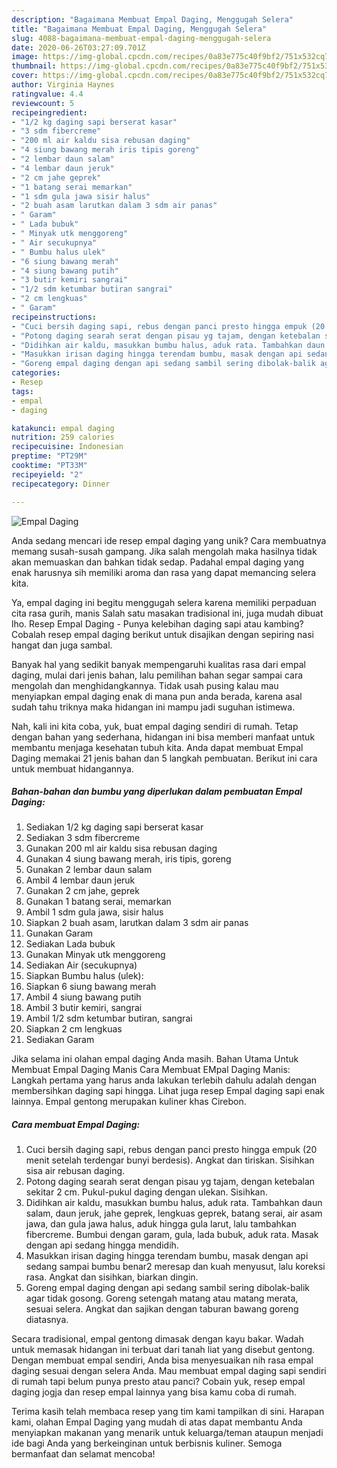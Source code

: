 ```yaml
---
description: "Bagaimana Membuat Empal Daging, Menggugah Selera"
title: "Bagaimana Membuat Empal Daging, Menggugah Selera"
slug: 4088-bagaimana-membuat-empal-daging-menggugah-selera
date: 2020-06-26T03:27:09.701Z
image: https://img-global.cpcdn.com/recipes/0a83e775c40f9bf2/751x532cq70/empal-daging-foto-resep-utama.jpg
thumbnail: https://img-global.cpcdn.com/recipes/0a83e775c40f9bf2/751x532cq70/empal-daging-foto-resep-utama.jpg
cover: https://img-global.cpcdn.com/recipes/0a83e775c40f9bf2/751x532cq70/empal-daging-foto-resep-utama.jpg
author: Virginia Haynes
ratingvalue: 4.4
reviewcount: 5
recipeingredient:
- "1/2 kg daging sapi berserat kasar"
- "3 sdm fibercreme"
- "200 ml air kaldu sisa rebusan daging"
- "4 siung bawang merah iris tipis goreng"
- "2 lembar daun salam"
- "4 lembar daun jeruk"
- "2 cm jahe geprek"
- "1 batang serai memarkan"
- "1 sdm gula jawa sisir halus"
- "2 buah asam larutkan dalam 3 sdm air panas"
- " Garam"
- " Lada bubuk"
- " Minyak utk menggoreng"
- " Air secukupnya"
- " Bumbu halus ulek"
- "6 siung bawang merah"
- "4 siung bawang putih"
- "3 butir kemiri sangrai"
- "1/2 sdm ketumbar butiran sangrai"
- "2 cm lengkuas"
- " Garam"
recipeinstructions:
- "Cuci bersih daging sapi, rebus dengan panci presto hingga empuk (20 menit setelah terdengar bunyi berdesis). Angkat dan tiriskan. Sisihkan sisa air rebusan daging."
- "Potong daging searah serat dengan pisau yg tajam, dengan ketebalan sekitar 2 cm. Pukul-pukul daging dengan ulekan. Sisihkan."
- "Didihkan air kaldu, masukkan bumbu halus, aduk rata. Tambahkan daun salam, daun jeruk, jahe geprek, lengkuas geprek, batang serai, air asam jawa, dan gula jawa halus, aduk hingga gula larut, lalu tambahkan fibercreme. Bumbui dengan garam, gula, lada bubuk, aduk rata. Masak dengan api sedang hingga mendidih."
- "Masukkan irisan daging hingga terendam bumbu, masak dengan api sedang sampai bumbu benar2 meresap dan kuah menyusut, lalu koreksi rasa. Angkat dan sisihkan, biarkan dingin."
- "Goreng empal daging dengan api sedang sambil sering dibolak-balik agar tidak gosong. Goreng setengah matang atau matang merata, sesuai selera. Angkat dan sajikan dengan taburan bawang goreng diatasnya."
categories:
- Resep
tags:
- empal
- daging

katakunci: empal daging 
nutrition: 259 calories
recipecuisine: Indonesian
preptime: "PT29M"
cooktime: "PT33M"
recipeyield: "2"
recipecategory: Dinner

---
```



![Empal Daging](https://img-global.cpcdn.com/recipes/0a83e775c40f9bf2/751x532cq70/empal-daging-foto-resep-utama.jpg)

Anda sedang mencari ide resep empal daging yang unik? Cara membuatnya memang susah-susah gampang. Jika salah mengolah maka hasilnya tidak akan memuaskan dan bahkan tidak sedap. Padahal empal daging yang enak harusnya sih memiliki aroma dan rasa yang dapat memancing selera kita.

Ya, empal daging ini begitu menggugah selera karena memiliki perpaduan cita rasa gurih, manis Salah satu masakan tradisional ini, juga mudah dibuat lho. Resep Empal Daging - Punya kelebihan daging sapi atau kambing? Cobalah resep empal daging berikut untuk disajikan dengan sepiring nasi hangat dan juga sambal.

Banyak hal yang sedikit banyak mempengaruhi kualitas rasa dari empal daging, mulai dari jenis bahan, lalu pemilihan bahan segar sampai cara mengolah dan menghidangkannya. Tidak usah pusing kalau mau menyiapkan empal daging enak di mana pun anda berada, karena asal sudah tahu triknya maka hidangan ini mampu jadi suguhan istimewa.


Nah, kali ini kita coba, yuk, buat empal daging sendiri di rumah. Tetap dengan bahan yang sederhana, hidangan ini bisa memberi manfaat untuk membantu menjaga kesehatan tubuh kita. Anda dapat membuat Empal Daging memakai 21 jenis bahan dan 5 langkah pembuatan. Berikut ini cara untuk membuat hidangannya.

<!--inarticleads1-->

##### Bahan-bahan dan bumbu yang diperlukan dalam pembuatan Empal Daging:

1. Sediakan 1/2 kg daging sapi berserat kasar
1. Sediakan 3 sdm fibercreme
1. Gunakan 200 ml air kaldu sisa rebusan daging
1. Gunakan 4 siung bawang merah, iris tipis, goreng
1. Gunakan 2 lembar daun salam
1. Ambil 4 lembar daun jeruk
1. Gunakan 2 cm jahe, geprek
1. Gunakan 1 batang serai, memarkan
1. Ambil 1 sdm gula jawa, sisir halus
1. Siapkan 2 buah asam, larutkan dalam 3 sdm air panas
1. Gunakan  Garam
1. Sediakan  Lada bubuk
1. Gunakan  Minyak utk menggoreng
1. Sediakan  Air (secukupnya)
1. Siapkan  Bumbu halus (ulek):
1. Siapkan 6 siung bawang merah
1. Ambil 4 siung bawang putih
1. Ambil 3 butir kemiri, sangrai
1. Ambil 1/2 sdm ketumbar butiran, sangrai
1. Siapkan 2 cm lengkuas
1. Sediakan  Garam


Jika selama ini olahan empal daging Anda masih. Bahan Utama Untuk Membuat Empal Daging Manis Cara Membuat EMpal Daging Manis: Langkah pertama yang harus anda lakukan terlebih dahulu adalah dengan membersihkan daging sapi hingga. Lihat juga resep Empal daging sapi enak lainnya. Empal gentong merupakan kuliner khas Cirebon. 

<!--inarticleads2-->

##### Cara membuat Empal Daging:

1. Cuci bersih daging sapi, rebus dengan panci presto hingga empuk (20 menit setelah terdengar bunyi berdesis). Angkat dan tiriskan. Sisihkan sisa air rebusan daging.
1. Potong daging searah serat dengan pisau yg tajam, dengan ketebalan sekitar 2 cm. Pukul-pukul daging dengan ulekan. Sisihkan.
1. Didihkan air kaldu, masukkan bumbu halus, aduk rata. Tambahkan daun salam, daun jeruk, jahe geprek, lengkuas geprek, batang serai, air asam jawa, dan gula jawa halus, aduk hingga gula larut, lalu tambahkan fibercreme. Bumbui dengan garam, gula, lada bubuk, aduk rata. Masak dengan api sedang hingga mendidih.
1. Masukkan irisan daging hingga terendam bumbu, masak dengan api sedang sampai bumbu benar2 meresap dan kuah menyusut, lalu koreksi rasa. Angkat dan sisihkan, biarkan dingin.
1. Goreng empal daging dengan api sedang sambil sering dibolak-balik agar tidak gosong. Goreng setengah matang atau matang merata, sesuai selera. Angkat dan sajikan dengan taburan bawang goreng diatasnya.


Secara tradisional, empal gentong dimasak dengan kayu bakar. Wadah untuk memasak hidangan ini terbuat dari tanah liat yang disebut gentong. Dengan membuat empal sendiri, Anda bisa menyesuaikan nih rasa empal daging sesuai dengan selera Anda. Mau membuat empal daging sapi sendiri di rumah tapi belum punya presto atau panci? Cobain yuk, resep empal daging jogja dan resep empal lainnya yang bisa kamu coba di rumah. 

Terima kasih telah membaca resep yang tim kami tampilkan di sini. Harapan kami, olahan Empal Daging yang mudah di atas dapat membantu Anda menyiapkan makanan yang menarik untuk keluarga/teman ataupun menjadi ide bagi Anda yang berkeinginan untuk berbisnis kuliner. Semoga bermanfaat dan selamat mencoba!
